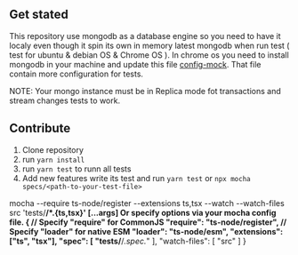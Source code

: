 ## Get stated
This repository use mongodb as a database engine so you need to have it localy
even though it spin its own in memory latest mongodb when run test ( test for ubuntu & debian OS & Chrome OS ). In  chrome os you need to install mongodb in your machine and update this file [config-mock](src/test.ts). That file contain more configuration for tests.

NOTE: Your mongo instance must be in Replica mode fot transactions and stream changes tests to work.

## Contribute

1. Clone repository
2. run `yarn install`
3. run `yarn test` to runn all tests
4. Add new features write its test and run `yarn test` or `npx mocha specs/<path-to-your-test-file>`

mocha --require ts-node/register --extensions ts,tsx --watch --watch-files src 'tests/**/*.{ts,tsx}' [...args]
Or specify options via your mocha config file.
{
// Specify "require" for CommonJS
"require": "ts-node/register",
// Specify "loader" for native ESM
"loader": "ts-node/esm",
"extensions": ["ts", "tsx"],
"spec": [
"tests/**/*.spec.*"
],
"watch-files": [
"src"
]
}